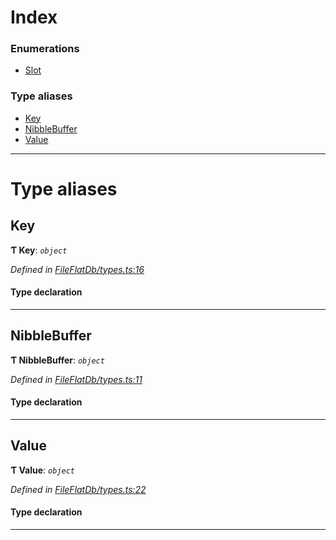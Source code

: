 

# Index

### Enumerations

* [Slot](../enums/_fileflatdb_types_.slot.md)

### Type aliases

* [Key](_fileflatdb_types_.md#key)
* [NibbleBuffer](_fileflatdb_types_.md#nibblebuffer)
* [Value](_fileflatdb_types_.md#value)

---

# Type aliases

<a id="key"></a>

##  Key

**Ƭ Key**: *`object`*

*Defined in [FileFlatDb/types.ts:16](https://github.com/polkadot-js/common/blob/0feb61c/packages/db/src/FileFlatDb/types.ts#L16)*

#### Type declaration

___
<a id="nibblebuffer"></a>

##  NibbleBuffer

**Ƭ NibbleBuffer**: *`object`*

*Defined in [FileFlatDb/types.ts:11](https://github.com/polkadot-js/common/blob/0feb61c/packages/db/src/FileFlatDb/types.ts#L11)*

#### Type declaration

___
<a id="value"></a>

##  Value

**Ƭ Value**: *`object`*

*Defined in [FileFlatDb/types.ts:22](https://github.com/polkadot-js/common/blob/0feb61c/packages/db/src/FileFlatDb/types.ts#L22)*

#### Type declaration

___

